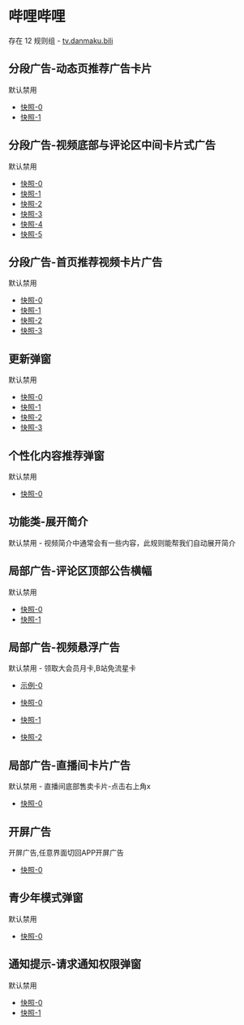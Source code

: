 # 哔哩哔哩

存在 12 规则组 - [tv.danmaku.bili](/src/apps/tv.danmaku.bili.ts)

## 分段广告-动态页推荐广告卡片

默认禁用

- [快照-0](https://i.gkd.li/import/12700222)
- [快照-1](https://i.gkd.li/import/12700243)

## 分段广告-视频底部与评论区中间卡片式广告

默认禁用

- [快照-0](https://i.gkd.li/import/12642260)
- [快照-1](https://i.gkd.li/import/12705266)
- [快照-2](https://i.gkd.li/import/12776568)
- [快照-3](https://i.gkd.li/import/12707070)
- [快照-4](https://i.gkd.li/import/12642261)
- [快照-5](https://i.gkd.li/import/13495649)

## 分段广告-首页推荐视频卡片广告

默认禁用

- [快照-0](https://i.gkd.li/import/13256570)
- [快照-1](https://i.gkd.li/import/13256605)
- [快照-2](https://i.gkd.li/import/13625309)
- [快照-3](https://i.gkd.li/import/13742257)

## 更新弹窗

默认禁用

- [快照-0](https://i.gkd.li/import/12649689)
- [快照-1](https://i.gkd.li/import/13212209)
- [快照-2](https://i.gkd.li/import/13228977)
- [快照-3](https://i.gkd.li/import/13334963)

## 个性化内容推荐弹窗

默认禁用

- [快照-0](https://i.gkd.li/import/13448905)

## 功能类-展开简介

默认禁用 - 视频简介中通常会有一些内容，此规则能帮我们自动展开简介

## 局部广告-评论区顶部公告横幅

默认禁用

- [快照-0](https://i.gkd.li/import/12785461)
- [快照-1](https://i.gkd.li/import/12775156)

## 局部广告-视频悬浮广告

默认禁用 - 领取大会员月卡,B站免流星卡

- [示例-0](https://github.com/gkd-kit/inspect/assets/38517192/110db806-3f8b-4cd2-a445-06c5f5eb21eb)

- [快照-0](https://i.gkd.li/import/12892611)
- [快照-1](https://i.gkd.li/import/13308344)
- [快照-2](https://i.gkd.li/import/13538048)

## 局部广告-直播间卡片广告

默认禁用 - 直播间底部售卖卡片-点击右上角x

- [快照-0](https://i.gkd.li/import/13200549)

## 开屏广告

开屏广告,任意界面切回APP开屏广告

- [快照-0](https://i.gkd.li/import/12705270)

## 青少年模式弹窗

默认禁用

- [快照-0](https://i.gkd.li/import/13746766)

## 通知提示-请求通知权限弹窗

默认禁用

- [快照-0](https://i.gkd.li/import/13229159)
- [快照-1](https://i.gkd.li/import/13614090)
